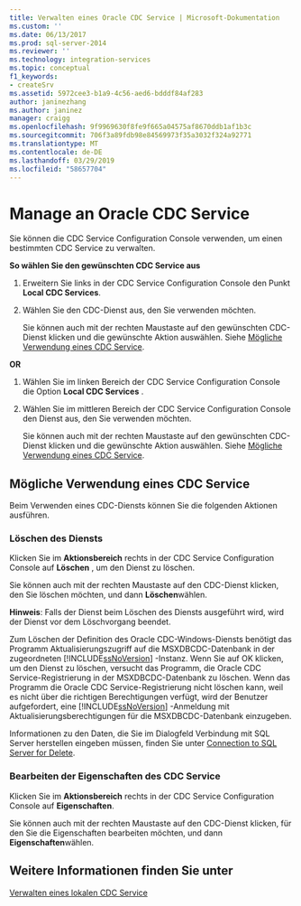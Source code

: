 ```yaml
---
title: Verwalten eines Oracle CDC Service | Microsoft-Dokumentation
ms.custom: ''
ms.date: 06/13/2017
ms.prod: sql-server-2014
ms.reviewer: ''
ms.technology: integration-services
ms.topic: conceptual
f1_keywords:
- createSrv
ms.assetid: 5972cee3-b1a9-4c56-aed6-bdddf84af283
author: janinezhang
ms.author: janinez
manager: craigg
ms.openlocfilehash: 9f9969630f8fe9f665a04575af8670ddb1af1b3c
ms.sourcegitcommit: 706f3a89fdb98e84569973f35a3032f324a92771
ms.translationtype: MT
ms.contentlocale: de-DE
ms.lasthandoff: 03/29/2019
ms.locfileid: "58657704"
---
```

# <a name="manage-an-oracle-cdc-service"></a>Manage an Oracle CDC Service
  Sie können die CDC Service Configuration Console verwenden, um einen bestimmten CDC Service zu verwalten.  
  
 **So wählen Sie den gewünschten CDC Service aus**  
  
1.  Erweitern Sie links in der CDC Service Configuration Console den Punkt **Local CDC Services**.  
  
2.  Wählen Sie den CDC-Dienst aus, den Sie verwenden möchten.  
  
     Sie können auch mit der rechten Maustaste auf den gewünschten CDC-Dienst klicken und die gewünschte Aktion auswählen. Siehe [Mögliche Verwendung eines CDC Service](manage-an-oracle-cdc-service.md#BKMK_WhatcandowithCDCService).  
  
 **OR**  
  
1.  Wählen Sie im linken Bereich der CDC Service Configuration Console die Option **Local CDC Services** .  
  
2.  Wählen Sie im mittleren Bereich der CDC Service Configuration Console den Dienst aus, den Sie verwenden möchten.  
  
     Sie können auch mit der rechten Maustaste auf den gewünschten CDC-Dienst klicken und die gewünschte Aktion auswählen. Siehe [Mögliche Verwendung eines CDC Service](manage-an-oracle-cdc-service.md#BKMK_WhatcandowithCDCService).  
  
##  <a name="BKMK_WhatcandowithCDCService"></a> Mögliche Verwendung eines CDC Service  
 Beim Verwenden eines CDC-Diensts können Sie die folgenden Aktionen ausführen.  
  
### <a name="delete-the-service"></a>Löschen des Diensts  
 Klicken Sie im **Aktionsbereich** rechts in der CDC Service Configuration Console auf **Löschen** , um den Dienst zu löschen.  
  
 Sie können auch mit der rechten Maustaste auf den CDC-Dienst klicken, den Sie löschen möchten, und dann **Löschen**wählen.  
  
 **Hinweis**: Falls der Dienst beim Löschen des Diensts ausgeführt wird, wird der Dienst vor dem Löschvorgang beendet.  
  
 Zum Löschen der Definition des Oracle CDC-Windows-Diensts benötigt das Programm Aktualisierungszugriff auf die MSXDBCDC-Datenbank in der zugeordneten [!INCLUDE[ssNoVersion](../../includes/ssnoversion-md.md)] -Instanz. Wenn Sie auf OK klicken, um den Dienst zu löschen, versucht das Programm, die Oracle CDC Service-Registrierung in der MSXDBCDC-Datenbank zu löschen. Wenn das Programm die Oracle CDC Service-Registrierung nicht löschen kann, weil es nicht über die richtigen Berechtigungen verfügt, wird der Benutzer aufgefordert, eine [!INCLUDE[ssNoVersion](../../includes/ssnoversion-md.md)] -Anmeldung mit Aktualisierungsberechtigungen für die MSXDBCDC-Datenbank einzugeben.  
  
 Informationen zu den Daten, die Sie im Dialogfeld Verbindung mit SQL Server herstellen eingeben müssen, finden Sie unter [Connection to SQL Server for Delete](connection-to-sql-server-for-delete.md).  
  
### <a name="edit-the-cdc-service-properties"></a>Bearbeiten der Eigenschaften des CDC Service  
 Klicken Sie im **Aktionsbereich** rechts in der CDC Service Configuration Console auf **Eigenschaften**.  
  
 Sie können auch mit der rechten Maustaste auf den CDC-Dienst klicken, für den Sie die Eigenschaften bearbeiten möchten, und dann **Eigenschaften**wählen.  
  
## <a name="see-also"></a>Weitere Informationen finden Sie unter  
 [Verwalten eines lokalen CDC Service](how-to-manage-a-local-cdc-service.md)  

